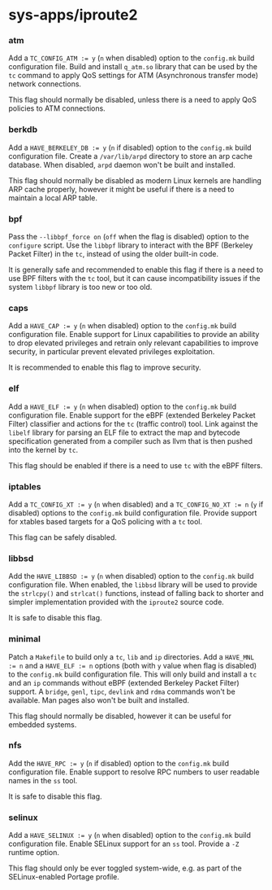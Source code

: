 # sys-apps/iproute2

### atm
Add a `TC_CONFIG_ATM := y` (`n` when disabled) option to the `config.mk` build configuration file. Build and install `q_atm.so` library that can be used by the `tc` command to apply QoS settings for ATM (Asynchronous transfer mode) network connections.

This flag should normally be disabled, unless there is a need to apply QoS policies to ATM connections.

### berkdb
Add a `HAVE_BERKELEY_DB := y` (`n` if disabled) option to the `config.mk` build configuration file. Create a `/var/lib/arpd` directory to store an arp cache database. When disabled, `arpd` daemon won't be built and installed.

This flag should normally be disabled as modern Linux kernels are handling ARP cache properly, however it might be useful if there is a need to maintain a local ARP table.

### bpf
Pass the `--libbpf_force on` (`off` when the flag is disabled) option to the `configure` script. Use the `libbpf` library to interact with the BPF (Berkeley Packet Filter) in the `tc`, instead of using the older built-in code.

It is generally safe and recommended to enable this flag if there is a need to use BPF filters with the `tc` tool, but it can cause incompatibility issues if the system `libbpf` library is too new or too old.

### caps
Add a `HAVE_CAP := y` (`n` when disabled) option to the `config.mk` build configuration file. Enable support for Linux capabilities to provide an ability to drop elevated privileges and retrain only relevant capabilities to improve security, in particular prevent elevated privileges exploitation.

It is recommended to enable this flag to improve security.

### elf
Add a `HAVE_ELF := y` (`n` when disabled) option to the `config.mk` build configuration file. Enable support for the eBPF (extended Berkeley Packet Filter) classifier and actions for the `tc` (traffic control) tool. Link against the `libelf` library for parsing an ELF file to extract the map and bytecode specification generated from a compiler such as llvm that is then pushed into the kernel by `tc`.

This flag should be enabled if there is a need to use `tc` with the eBPF filters.

### iptables
Add a `TC_CONFIG_XT := y` (`n` when disabled) and a `TC_CONFIG_NO_XT := n` (`y` if disabled) options to the `config.mk` build configuration file. Provide support for xtables based targets for a QoS policing with a `tc` tool.

This flag can be safely disabled.

### libbsd
Add the `HAVE_LIBBSD := y` (`n` when disabled) option to the `config.mk` build configuration file. When enabled, the `libbsd` library will be used to provide the `strlcpy()` and `strlcat()` functions, instead of falling back to shorter and simpler implementation provided with the `iproute2` source code.

It is safe to disable this flag.

### minimal
Patch a `Makefile` to build only a `tc`, `lib` and `ip` directories. Add a `HAVE_MNL := n` and a `HAVE_ELF := n` options (both with `y` value when flag is disabled) to the `config.mk` build configuration file. This will only build and install a `tc` and an `ip` commands without eBPF (extended Berkeley Packet Filter) support. A `bridge`, `genl`, `tipc`, `devlink` and `rdma` commands won't be available. Man pages also won't be built and installed.

This flag should normally be disabled, however it can be useful for embedded systems.

### nfs
Add the `HAVE_RPC := y` (`n` if disabled) option to the `config.mk` build configuration file. Enable support to resolve RPC numbers to user readable names in the `ss` tool.

It is safe to disable this flag.

### selinux
Add a `HAVE_SELINUX := y` (`n` when disabled) option to the `config.mk` build configuration file. Enable SELinux support for an `ss` tool. Provide a `-Z` runtime option.

This flag should only be ever toggled system-wide, e.g. as part of the SELinux-enabled Portage profile.
